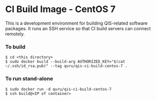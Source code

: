 # CI Build Image - CentOS 7

This is a development environment for building QIS-related software packages.
It runs an SSH service so that CI build servers can connect remotely.

### To build

	$ cd <this directory>
	$ sudo docker build --build-arg AUTHORIZED_KEY="$(cat ~/.ssh/id_rsa.pub)" --tag quru/qis-ci-build-centos-7 .

### To run stand-alone

	$ sudo docker run -d quru/qis-ci-build-centos-7
	$ ssh build@<IP of container>
